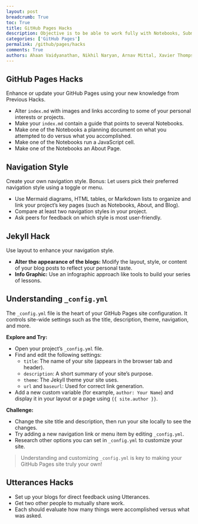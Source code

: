 ```yaml
---
layout: post
breadcrumb: True
toc: True
title: GitHub Pages Hacks
description: Objective is to be able to work fully with Notebooks, Submenus, and Anatomy to create your own personal interest blog.
categories: ['GitHub Pages']
permalink: /github/pages/hacks
comments: True
authors: Ahaan Vaidyanathan, Nikhil Naryan, Arnav Mittal, Xavier Thompson, Spencer Lyons, Sharuya Singh
---
```


## GitHub Pages Hacks

Enhance or update your GitHub Pages using your new knowledge from Previous Hacks.

- Alter `index.md` with images and links according to some of your personal interests or projects.
- Make your `index.md` contain a guide that points to several Notebooks.
- Make one of the Notebooks a planning document on what you attempted to do versus what you accomplished.
- Make one of the Notebooks run a JavaScript cell.
- Make one of the Notebooks an About Page.

## Navigation Style

Create your own navigation style. Bonus: Let users pick their preferred navigation style using a toggle or menu.

- Use Mermaid diagrams, HTML tables, or Markdown lists to organize and link your project’s key pages (such as Notebooks, About, and Blog).
- Compare at least two navigation styles in your project.
- Ask peers for feedback on which style is most user-friendly.

## Jekyll Hack

Use layout to enhance your navigation style.

- **Alter the appearance of the blogs:** Modify the layout, style, or content of your blog posts to reflect your personal taste.
- **Info Graphic:** Use an infographic approach like tools to build your series of lessons.

## Understanding `_config.yml`

The `_config.yml` file is the heart of your GitHub Pages site configuration. It controls site-wide settings such as the title, description, theme, navigation, and more.

**Explore and Try:**

- Open your project’s `_config.yml` file.
- Find and edit the following settings:
  - `title`: The name of your site (appears in the browser tab and header).
  - `description`: A short summary of your site’s purpose.
  - `theme`: The Jekyll theme your site uses.
  - `url` and `baseurl`: Used for correct link generation.
- Add a new custom variable (for example, `author: Your Name`) and display it in your layout or a page using `{{ site.author }}`.

**Challenge:**  

- Change the site title and description, then run your site locally to see the changes.
- Try adding a new navigation link or menu item by editing `_config.yml`.
- Research other options you can set in `_config.yml` to customize your site.

> Understanding and customizing `_config.yml` is key to making your GitHub Pages site truly your own!

## Utterances Hacks

- Set up your blogs for direct feedback using Utterances.
- Get two other people to mutually share work.
- Each should evaluate how many things were accomplished versus what was asked.